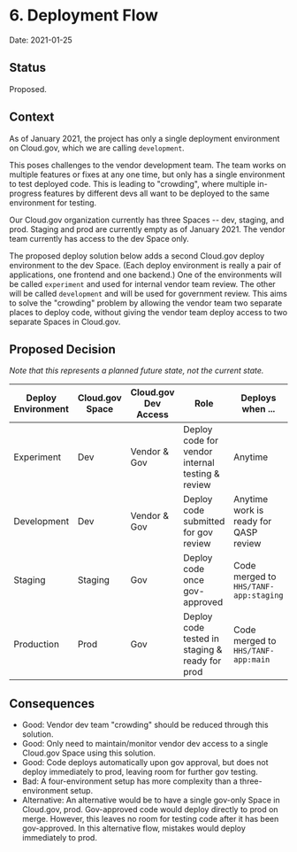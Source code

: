# 6. Deployment Flow
Date: 2021-01-25

## Status

Proposed.

## Context

As of January 2021, the project has only a single deployment environment on Cloud.gov, which we are calling `development`.

This poses challenges to the vendor development team. The team works on multiple features or fixes at any one time, but only has a single environment to test deployed code. This is leading to "crowding", where multiple in-progress features by different devs all want to be deployed to the same environment for testing. 

Our Cloud.gov organization currently has three Spaces -- dev, staging, and prod. Staging and prod are currently empty as of January 2021. The vendor team currently has access to the dev Space only. 

The proposed deploy solution below adds a second Cloud.gov deploy environment to the dev Space. (Each deploy environment is really a pair of applications, one frontend and one backend.) One of the environments will be called `experiment` and used for internal vendor team review. The other will be called `development` and will be used for government review. This aims to solve the "crowding" problem by allowing the vendor team two separate places to deploy code, without giving the vendor team deploy access to two separate Spaces in Cloud.gov.

## Proposed Decision

_Note that this represents a planned future state, not the current state._

Deploy Environment | Cloud.gov Space | Cloud.gov Dev Access | Role                                              | Deploys when ...  |
-------------------|-----------------|----------------------|---------------------------------------------------|-------------------|
Experiment         | Dev             | Vendor & Gov         | Deploy code for vendor internal testing & review  | Anytime           |
Development        | Dev             | Vendor & Gov         | Deploy code submitted for gov review             | Anytime work is ready for QASP review |
Staging            | Staging         | Gov                  | Deploy code once gov-approved               | Code merged to `HHS/TANF-app:staging`
Production         | Prod            | Gov                  | Deploy code tested in staging & ready for prod    | Code merged to `HHS/TANF-app:main`


## Consequences

* Good: Vendor dev team "crowding" should be reduced through this solution.
* Good: Only need to maintain/monitor vendor dev access to a single Cloud.gov Space using this solution.
* Good: Code deploys automatically upon gov approval, but does not deploy immediately to prod, leaving room for further gov testing.
* Bad: A four-environment setup has more complexity than a three-environment setup.
* Alternative: An alternative would be to have a single gov-only Space in Cloud.gov, prod. Gov-approved code would deploy directly to prod on merge. However, this leaves no room for testing code after it has been gov-approved. In this alternative flow, mistakes would deploy immediately to prod.